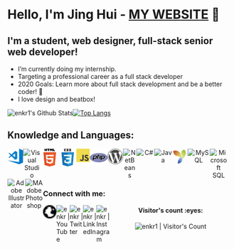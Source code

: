 # Hello, I'm Jing Hui - [MY WEBSITE][website] 👋

## I'm a student, web designer, full-stack senior web developer!
- I’m currently doing my internship.
- Targeting a professional career as a full stack developer
- 2020 Goals: Learn more about full stack development and be a better coder! 🤣
- I love design and beatbox!

<p algin="center">
  <img align="left" alt="enkr1's Github Stats" src="https://github-readme-stats.vercel.app/api?username=enkr1&show_icons=true&hide_border=true&count_private=true&show_icons=true&theme=tokyonight" />
</p>

[![Top Langs](https://github-readme-stats.vercel.app/api/top-langs/?username=enkr1&layout=compact&hide_border=true&count_private=true&theme=tokyonight)](https://github.com/enkr1/github-readme-stats)


## Knowledge and Languages:

<!-- frontend -->
<p align="center">
<img style="margin: auto;" align="left" alt="Visual Studio Code" width="35px" src="https://raw.githubusercontent.com/github/explore/80688e429a7d4ef2fca1e82350fe8e3517d3494d/topics/visual-studio-code/visual-studio-code.png" />
<img style="margin: auto;" align="left" alt="Visual Studio" width="40px" src="https://img.icons8.com/fluent/48/000000/visual-studio-2019.png" />
<img style="margin: auto;" align="left" alt="HTML5" width="40px" src="https://raw.githubusercontent.com/github/explore/80688e429a7d4ef2fca1e82350fe8e3517d3494d/topics/html/html.png" />
<img style="margin: auto;" align="left" alt="CSS3" width="40px" src="https://raw.githubusercontent.com/github/explore/80688e429a7d4ef2fca1e82350fe8e3517d3494d/topics/css/css.png" />
<img style="margin: auto;" align="left" alt="JavaScript" width="30px" src="https://raw.githubusercontent.com/github/explore/80688e429a7d4ef2fca1e82350fe8e3517d3494d/topics/javascript/javascript.png" />
<img style="margin: auto;" align="left" alt="php" width="40px" src="https://raw.githubusercontent.com/github/explore/80688e429a7d4ef2fca1e82350fe8e3517d3494d/topics/php/php.png" />
<img style="margin: auto;" align="left" alt="WordPress" width="35px" src="https://raw.githubusercontent.com/github/explore/80688e429a7d4ef2fca1e82350fe8e3517d3494d/topics/wordpress/wordpress.png" />

<!-- backend -->
<img align="left" alt="NetBeans" width="30px" src="https://upload.wikimedia.org/wikipedia/commons/9/98/Apache_NetBeans_Logo.svg" />
<img align="left" alt="C#" width="40px" src="https://img.icons8.com/color/48/000000/c-sharp-logo.png" />
<img align="left" alt="Java" width="40px" src="https://img.icons8.com/color/48/000000/java-coffee-cup-logo.png" />
<img align="left" alt="yii2" width="35px" src="https://raw.githubusercontent.com/github/explore/80688e429a7d4ef2fca1e82350fe8e3517d3494d/topics/yii/yii.png" />
<img align="left" alt="MySQL" width="50px" src="https://cdn.worldvectorlogo.com/logos/mysql.svg" />
<img align="left" alt="Microsoft SQL" width="40px" src="https://img.icons8.com/color/48/000000/microsoft-sql-server.png" />

<!-- design tools -->
<img align="left" alt="Adobe Illustrator" width="40px" src="https://img.icons8.com/color/48/000000/adobe-illustrator.png" />
<img align="left" alt="MAdobe Photoshop" width="40px" src="https://img.icons8.com/fluent/48/000000/adobe-photoshop.png" />
</p>

<!--
<img align="left" alt="Sass" width="26px" src="https://raw.githubusercontent.com/github/explore/80688e429a7d4ef2fca1e82350fe8e3517d3494d/topics/sass/sass.png" />
<img align="left" alt="React" width="26px" src="https://raw.githubusercontent.com/github/explore/80688e429a7d4ef2fca1e82350fe8e3517d3494d/topics/react/react.png" />
<img align="left" alt="Gatsby" width="26px" src="https://raw.githubusercontent.com/github/explore/e94815998e4e0713912fed477a1f346ec04c3da2/topics/gatsby/gatsby.png" />
<img align="left" alt="GraphQL" width="26px" src="https://raw.githubusercontent.com/github/explore/80688e429a7d4ef2fca1e82350fe8e3517d3494d/topics/graphql/graphql.png" />
<img align="left" alt="Node.js" width="26px" src="https://raw.githubusercontent.com/github/explore/80688e429a7d4ef2fca1e82350fe8e3517d3494d/topics/nodejs/nodejs.png" />
<img align="left" alt="Deno" width="26px" src="https://raw.githubusercontent.com/github/explore/361e2821e2dea67711cde99c9c40ed357061cf27/topics/deno/deno.png" />
<img align="left" alt="MongoDB" width="26px" src="https://raw.githubusercontent.com/github/explore/80688e429a7d4ef2fca1e82350fe8e3517d3494d/topics/mongodb/mongodb.png" />
-->
<br>
<br>
<br>
<br>

### Connect with me:

[<img align="left" alt="enkr.business" width="30px" src="https://raw.githubusercontent.com/iconic/open-iconic/master/svg/globe.svg" />][website]
[<img align="left" alt="enkr | YouTube" width="30px" src="https://cdn.jsdelivr.net/npm/simple-icons@v3/icons/youtube.svg" />][youtube]
[<img align="left" alt="enkr | Twitter" width="30px" src="https://cdn.jsdelivr.net/npm/simple-icons@v3/icons/twitter.svg" />][twitter]
[<img align="left" alt="enkr | LinkedIn" width="30px" src="https://cdn.jsdelivr.net/npm/simple-icons@v3/icons/linkedin.svg" />][linkedin]
[<img align="left" alt="enkr | Instagram" width="30px" src="https://cdn.jsdelivr.net/npm/simple-icons@v3/icons/instagram.svg" />][instagram]


<h4 align="center">Visitor's count :eyes:</h4>

<p align="center">
  <img src="https://profile-counter.glitch.me/{enkr1}/count.svg" alt="enkr1 | Visitor's Count" />
</p>

[website]: https://enkr.business
[twitter]: https://twitter.com/enkr_jinghui
[youtube]: https://youtube.com/channel/UCJJmK5bN3b4izpMb2vtRXpw?view_as=subscriberchannel/UCJJmK5bN3b4izpMb2vtRXpw?view_as=subscriber
[instagram]: https://instagram.com/enkr1
[linkedin]: https://linkedin.com/in/jinghuipang/

<!--
### Hi there 👋

**enkr1/enkr1** is a ✨ _special_ ✨ repository because its `README.md` (this file) appears on your GitHub profile.

Here are some ideas to get you started:

- 🔭 I’m currently working on ...
- 🌱 I’m currently learning ...
- 👯 I’m looking to collaborate on ...
- 🤔 I’m looking for help with ...
- 💬 Ask me about ...
- 📫 How to reach me: ...
- 😄 Pronouns: ...
- ⚡ Fun fact: ...
-->
